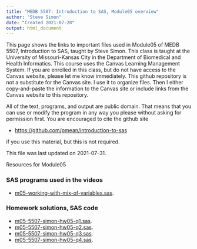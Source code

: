 ```yaml
---
title: "MEDB 5507: Introduction to SAS, Module05 overview"
author: "Steve Simon"
date: "Created 2021-07-28"
output: html_document
---
```


This page shows the links to important files used in Module05 of MEDB 5507, Introduction to SAS, taught by Steve Simon. This class is taught at the University of Missouri-Kansas City in the Department of Biomedical and Health Informatics. This course uses the Canvas Learning Management System. If you are enrolled in this class, but do not have access to the Canvas website, please let me know immediately. This github repository is not a substitute for the Canvas site. I use it to organize files. Then I either copy-and-paste the information to the Canvas site or include links from the Canvas website to this repository.

All of the text, programs, and output are public domain. That means that you can use or modify the program in any way you please without asking for permission first. You are encouraged to cite the github site

+ https://github.com/pmean/introduction-to-sas

if you use this material, but this is not required.



This file was last updated on 2021-07-31.

Resources for Module05

### SAS programs used in the videos

+ [m05-working-with-mix-of-variables.sas][m05-working-with-mix-of-variables.sas].

### Homework solutions, SAS code

+ [m05-5507-simon-hw05-q1.sas][m05-5507-simon-hw05-q1.sas].
+ [m05-5507-simon-hw05-q2.sas][m05-5507-simon-hw05-q2.sas].
+ [m05-5507-simon-hw05-q3.sas][m05-5507-simon-hw05-q3.sas].
+ [m05-5507-simon-hw05-q4.sas][m05-5507-simon-hw05-q4.sas].

[m05-working-with-mix-of-variables.sas]: https://github.com/pmean/introduction-to-SAS/blob/master/src/m05-working-with-mix-of-variables.sas

[m05-5507-simon-hw05-q1.sas]: https://github.com/pmean/introduction-to-SAS/blob/master/src/m05-5507-simon-hw05-q1.sas
[m05-5507-simon-hw05-q2.sas]: https://github.com/pmean/introduction-to-SAS/blob/master/src/m05-5507-simon-hw05-q2.sas
[m05-5507-simon-hw05-q3.sas]: https://github.com/pmean/introduction-to-SAS/blob/master/src/m05-5507-simon-hw05-q3.sas
[m05-5507-simon-hw05-q4.sas]: https://github.com/pmean/introduction-to-SAS/blob/master/src/m05-5507-simon-hw05-q4.sas
